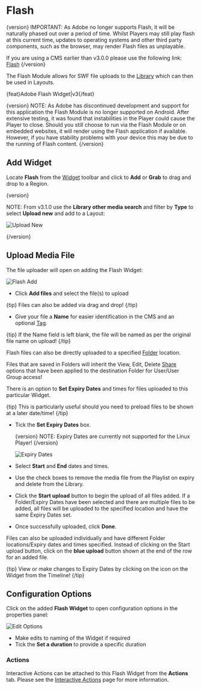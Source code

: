 <!--toc=widgets-->

# Flash

{version}
IMPORTANT: As Adobe no longer supports Flash, it will be naturally phased out over a period of time. Whilst Players may still play flash at this current time, updates to operating systems and other third party components, such as the browser, may render Flash files as unplayable.

If you are using a CMS earlier than v3.0.0 please use the following link: [Flash](media_module_flash_2.html)
{/version}

The Flash Module allows for SWF file uploads to the [Library](media_library.html) which can then be used in Layouts.

{feat}Adobe Flash Widget|v3{/feat}

{version}
NOTE: As Adobe has discontinued development and support for this application the Flash Module is no longer supported on Android. After extensive testing, it was found that instabilities in the Player could cause the Player to close. Should you still choose to run via the Flash Module or on embedded websites, it will render using the Flash application if available. However, if you have stability problems with your device this may be due to the running of Flash content.
{/version}

## Add Widget

Locate **Flash** from the [Widget](layouts_widgets.html) toolbar and click to **Add** or **Grab** to drag and drop to a Region.

{version}

NOTE: From v3.1.0 use the **Library other media search** and filter by **Type** to select **Upload new** and add to a Layout:

![Upload New](img/v3.1_media_flash_uploadnew.png)

{/version}

## Upload Media File

The file uploader will open on adding the Flash Widget:

![Flash Add](img\v3_media_flash_upload.png)

- Click **Add files** and select the file(s) to upload

{tip}
Files can also be added via drag and drop!
{/tip}

- Give your file a **Name** for easier identification in the CMS and an optional [Tag](tour_tags.html).

{tip}
If the Name field is left blank, the file will be named as per the original file name on upload!
{/tip}

Flash files can also be directly uploaded to a specified [Folder](tour_folders.html) location.

Files that are saved in Folders will inherit the View, Edit, Delete [Share](users_features_and_sharing.html) options that have been applied to the destination Folder for User/User Group access!

There is an option to **Set Expiry Dates** and times for files uploaded to this particular Widget.

{tip}
This is particularly useful should you need to preload files to be shown at a later date/time!
{/tip}

- Tick the **Set Expiry Dates** box.

  {version}
  NOTE: Expiry Dates are currently not supported for the Linux Player!
  {/version}

  ![Expiry Dates](img\v3_media_flash_expiry_dates.png)

- Select **Start** and **End** dates and times.

- Use the check boxes to remove the media file from the Playlist on expiry and delete from the Library.

- Click the **Start upload** button to begin the upload of all files added. If a Folder/Expiry Dates have been selected and there are multiple files to be added, all files will be uploaded to the specified location and have the same Expiry Dates set.


- Once successfully uploaded, click **Done**.

Files can also be uploaded individually and have different Folder locations/Expiry dates and times specified.
Instead of clicking on the Start upload button, click on the **blue upload** button shown at the end of the row for an added file. 

{tip}
View or make changes to Expiry Dates by clicking on the icon on the Widget from the Timeline!
{/tip}

## Configuration Options

Click on the added **Flash Widget** to open configuration options in the properties panel:

![Edit Options](img\v3.1_media_modules_flash.png)

- Make edits to naming of the Widget if required
- Tick the **Set a duration** to provide a specific duration

### Actions

Interactive Actions can be attached to this Flash Widget from the **Actions** tab. Please see the [Interactive Actions](layouts_interactive_actions.html) page for more information.
